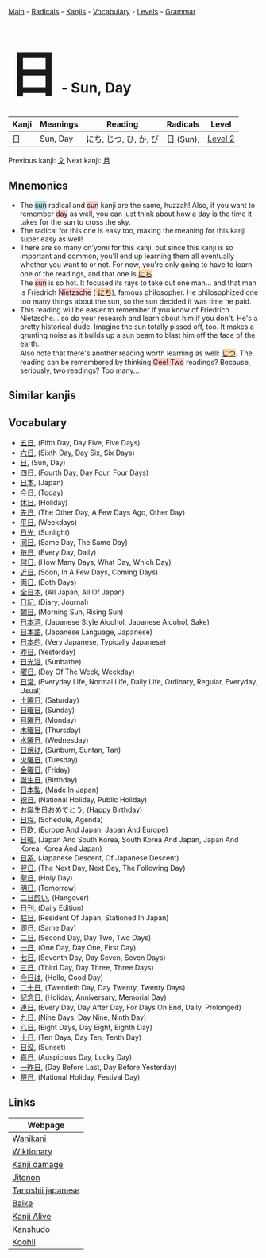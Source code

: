 <style> bigfont {font-size: 100px}</style>
[Main](../index.md) -
[Radicals](../radicals.md) -
[Kanjis](../kanjis.md) -
[Vocabulary](../vocabulary.md) -
[Levels](../levels.md) -
[Grammar](../grammar.md)
# <bigfont> 日</bigfont> - Sun, Day 

| Kanji | Meanings | Reading | Radicals | Level |
| --- | --- | --- | --- | --- |
| 日 | Sun, Day | にち, じつ, ひ, か, び | [日](../radicals/日.md) (Sun),  | [Level 2](../levels/wk_level2.md) |

Previous kanji: [文](文.md) Next kanji: [月](月.md) 

## Mnemonics
 * The <span style="background-color:#ADD8E6"> sun</span> radical and <span style="background-color:#ffcccb"> sun</span> kanji are the same, huzzah! Also, if you want to remember <span style="background-color:#ffcccb"> day</span> as well, you can just think about how a day is the time it takes for the sun to cross the sky.
* The radical for this one is easy too, making the meaning for this kanji super easy as well!
* There are so many on'yomi for this kanji, but since this kanji is so important and common, you'll end up learning them all eventually whether you want to or not. For now, you're only going to have to learn one of the readings, and that one is <span style="background-color:#fed8b1"> [にち](https://jisho.org/search/にち)</span>. <br />The <span style="background-color:#ffcccb"> sun</span> is so hot. It focused its rays to take out one man... and that man is Friedrich <span style="background-color:#ffcccb"> Nietzsche</span> (<span style="background-color:#fed8b1"> [にち](https://jisho.org/search/にち)</span>), famous philosopher. He philosophized one too many things about the sun, so the sun decided it was time he paid.
* This reading will be easier to remember if you know of Friedrich Nietzsche... so do your research and learn about him if you don't. He's a pretty historical dude. Imagine the sun totally pissed off, too. It makes a grunting noise as it builds up a sun beam to blast him off the face of the earth.<br />Also note that there's another reading worth learning as well: <span style="background-color:#fed8b1"> [じつ](https://jisho.org/search/じつ)</span>. The reading can be remembered by thinking <span style="background-color:#ffcccb"> Gee! Two</span> readings? Because, seriously, two readings? Too many...


## Similar kanjis
 


## Vocabulary
 * [五日](../vocabulary/日.md), (Fifth Day, Day Five, Five Days)
* [六日](../vocabulary/日.md), (Sixth Day, Day Six, Six Days)
* [日](../vocabulary/日.md), (Sun, Day)
* [四日](../vocabulary/日.md), (Fourth Day, Day Four, Four Days)
* [日本](../vocabulary/日.md), (Japan)
* [今日](../vocabulary/日.md), (Today)
* [休日](../vocabulary/日.md), (Holiday)
* [先日](../vocabulary/日.md), (The Other Day, A Few Days Ago, Other Day)
* [平日](../vocabulary/日.md), (Weekdays)
* [日光](../vocabulary/日.md), (Sunlight)
* [同日](../vocabulary/日.md), (Same Day, The Same Day)
* [毎日](../vocabulary/日.md), (Every Day, Daily)
* [何日](../vocabulary/日.md), (How Many Days, What Day, Which Day)
* [近日](../vocabulary/日.md), (Soon, In A Few Days, Coming Days)
* [両日](../vocabulary/日.md), (Both Days)
* [全日本](../vocabulary/日.md), (All Japan, All Of Japan)
* [日記](../vocabulary/日.md), (Diary, Journal)
* [朝日](../vocabulary/日.md), (Morning Sun, Rising Sun)
* [日本酒](../vocabulary/日.md), (Japanese Style Alcohol, Japanese Alcohol, Sake)
* [日本語](../vocabulary/日.md), (Japanese Language, Japanese)
* [日本的](../vocabulary/日.md), (Very Japanese, Typically Japanese)
* [昨日](../vocabulary/日.md), (Yesterday)
* [日光浴](../vocabulary/日.md), (Sunbathe)
* [曜日](../vocabulary/日.md), (Day Of The Week, Weekday)
* [日常](../vocabulary/日.md), (Everyday Life, Normal Life, Daily Life, Ordinary, Regular, Everyday, Usual)
* [土曜日](../vocabulary/日.md), (Saturday)
* [日曜日](../vocabulary/日.md), (Sunday)
* [月曜日](../vocabulary/日.md), (Monday)
* [木曜日](../vocabulary/日.md), (Thursday)
* [水曜日](../vocabulary/日.md), (Wednesday)
* [日焼け](../vocabulary/日.md), (Sunburn, Suntan, Tan)
* [火曜日](../vocabulary/日.md), (Tuesday)
* [金曜日](../vocabulary/日.md), (Friday)
* [誕生日](../vocabulary/日.md), (Birthday)
* [日本製](../vocabulary/日.md), (Made In Japan)
* [祝日](../vocabulary/日.md), (National Holiday, Public Holiday)
* [お誕生日おめでとう](../vocabulary/日.md), (Happy Birthday)
* [日程](../vocabulary/日.md), (Schedule, Agenda)
* [日欧](../vocabulary/日.md), (Europe And Japan, Japan And Europe)
* [日韓](../vocabulary/日.md), (Japan And South Korea, South Korea And Japan, Japan And Korea, Korea And Japan)
* [日系](../vocabulary/日.md), (Japanese Descent, Of Japanese Descent)
* [翌日](../vocabulary/日.md), (The Next Day, Next Day, The Following Day)
* [聖日](../vocabulary/日.md), (Holy Day)
* [明日](../vocabulary/日.md), (Tomorrow)
* [二日酔い](../vocabulary/日.md), (Hangover)
* [日刊](../vocabulary/日.md), (Daily Edition)
* [駐日](../vocabulary/日.md), (Resident Of Japan, Stationed In Japan)
* [即日](../vocabulary/日.md), (Same Day)
* [二日](../vocabulary/日.md), (Second Day, Day Two, Two Days)
* [一日](../vocabulary/日.md), (One Day, Day One, First Day)
* [七日](../vocabulary/日.md), (Seventh Day, Day Seven, Seven Days)
* [三日](../vocabulary/日.md), (Third Day, Day Three, Three Days)
* [今日は](../vocabulary/日.md), (Hello, Good Day)
* [二十日](../vocabulary/日.md), (Twentieth Day, Day Twenty, Twenty Days)
* [記念日](../vocabulary/日.md), (Holiday, Anniversary, Memorial Day)
* [連日](../vocabulary/日.md), (Every Day, Day After Day, For Days On End, Daily, Prolonged)
* [九日](../vocabulary/日.md), (Nine Days, Day Nine, Ninth Day)
* [八日](../vocabulary/日.md), (Eight Days, Day Eight, Eighth Day)
* [十日](../vocabulary/日.md), (Ten Days, Day Ten, Tenth Day)
* [日没](../vocabulary/日.md), (Sunset)
* [嘉日](../vocabulary/日.md), (Auspicious Day, Lucky Day)
* [一昨日](../vocabulary/日.md), (Day Before Last, Day Before Yesterday)
* [祭日](../vocabulary/日.md), (National Holiday, Festival Day)



## Links 

| Webpage |
| --- |
| [Wanikani          ](https://www.wanikani.com/kanji/日) |
| [Wiktionary        ](https://en.wiktionary.org/wiki/日) |
| [Kanji damage      ](http://www.kanjidamage.com/kanji/search?utf8=✓&q=日) |
| [Jitenon           ](https://jitenon.com/kanji/日) |
| [Tanoshii japanese ](https://www.tanoshiijapanese.com/dictionary/kanji.cfm?k=日) |
| [Baike             ](https://baike.baidu.com/item/日) |
| [Kanji Alive       ](https://app.kanjialive.com/日) |
| [Kanshudo          ](https://www.kanshudo.com/searchmn?q=日) |
| [Koohii            ](https://kanji.koohii.com/study/kanji/日) |
